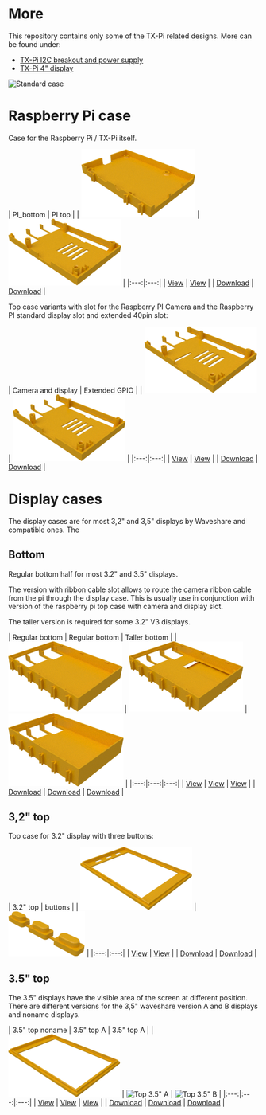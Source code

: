 # More

This repository contains only some of the TX-Pi related designs.
More can be found under:

  - [TX-Pi I2C breakout and power supply](https://www.thingiverse.com/thing:3478004)
  - [TX-Pi 4" display](https://www.thingiverse.com/thing:3605290)

![Standard case](../images/tx-pi-cases.jpg)

# Raspberry Pi case

Case for the Raspberry Pi / TX-Pi itself.

| PI_bottom | PI top |
| ![Bottom case](../images/stl/pi_bottom.png) | ![Top case](../images/stl/pi_top.png) |
|:---:|:---:|
| [View](pi_bottom.stl) | [View](pi_top.stl) |
| [Download](pi_bottom.stl?raw=true) | [Download](pi_top.stl?raw=true) |

Top case variants with slot for the Raspberry PI Camera and the Raspberry PI standard display slot and extended 40pin slot:

| Camera and display | Extended GPIO |
| ![Slot for camera and display](../images/stl/pi_top_with_ribbon_slot.png) | ![Extended GPIO slot](../images/stl/top_extended.png) |
|:---:|:---:|
| [View](pi_top_with_ribbon_slot.stl) | [View](top_extended.stl) |
| [Download](pi_top_with_ribbon_slot.stl?raw=true) | [Download](top_extended.stl?raw=true) |

# Display cases

The display cases are for most 3,2" and 3,5" displays by Waveshare and compatible ones. The 

## Bottom

Regular bottom half for most 3.2" and 3.5" displays. 

The version with ribbon cable slot allows to route the camera ribbon cable from the pi through the display case. This is usually 
use in conjunction with version of the raspberry pi top case with camera and display slot.

The taller version is required for some 3.2" V3 displays.

| Regular bottom | Regular bottom | Taller bottom |
| ![Bottom](../images/stl/display32_v4_bottom.png) | ![Bottom](../images/stl/display_v4_bottom_with_ribbon_slot.png) | ![Bottom for 3.2" V3 display](../images/stl/display32_v3_bottom.png) |
|:---:|:---:|:---:|
| [View](display32_v4_bottom.stl) | [View](display_v4_bottom_with_ribbon_slot.stl) | [View](display32_v3_bottom.stl) |
| [Download](display32_v4_bottom.stl?raw=true) | [Download](display_v4_bottom.stl?raw=true) | [Download](display32_v3_bottom.stl?raw=true) |

## 3,2" top

Top case for 3.2" display with three buttons:

| 3.2" top | buttons |
| ![Top 3.2"](../images/stl/display32_top.png) | ![Buttons](../images/stl/buttons.png) |
|:---:|:---:|
| [View](display32_top.stl) | [View](buttons.stl) |
| [Download](display32_top.stl?raw=true) | [Download](buttons.stl?raw=true) |

## 3.5" top

The 3.5" displays have the visible area of the screen at different position. There
are different versions for the 3,5" waveshare version A and B displays and noname displays.

| 3.5" top noname | 3.5" top A | 3.5" top A  |
| ![Top 3.5"](../images/stl/display35_top.png) | ![Top 3.5" A](../images/stl/display35a_top.png) | ![Top 3.5" B](../images/stl/display35b_top.png) |
|:---:|:---:|:---:|
| [View](display35_top.stl) | [View](display_ws35a_top.stl) | [View](display_ws35b_top.stl) |
| [Download](display35_top.stl?raw=true) | [Download](display_ws35a_top.stl?raw=true) | [Download](display_ws35b_top.stl?raw=true) |


